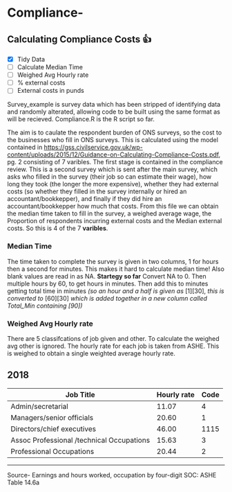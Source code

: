 # Compliance-
## Calculating Compliance Costs :+1:

- [x] Tidy Data
- [ ] Calculate Median Time
- [ ] Weighed Avg Hourly rate
- [ ] % external costs
- [ ] External costs in punds

Survey_example is survey data which has been stripped of identifying data and randomly alterated, allowing code to be built using the same format as will be recieved. 
Compliance.R is the R script so far. 

The aim is to caulate the respondent burden of ONS surveys, so the cost to the businesses who fill in ONS surveys. 
This is calculated using the model contained in https://gss.civilservice.gov.uk/wp-content/uploads/2015/12/Guidance-on-Calculating-Compliance-Costs.pdf, pg. 2 consisting of 7 varibles. 
The first stage is contained in the compliance review. This is a second survey which is sent after the main survey, which asks who filled in the survey (their job so can estimate their wage), how long they took (the longer the more expensive), whether they had external costs (so whether they filled in the survey internally or hired an accountant/bookkepper), and finally if they did hire an accountant/bookkepper how much that costs. 
From this file we can obtain the median time taken to fill in the survey, a weighed average wage, the Proportion of respondents incurring external costs and the Median external costs. So this is 4 of the 7 **varibles**. 

### Median Time
The time taken to complete the survey is given in two columns, 1 for hours then a second for minutes. This makes it hard to calculate median time! Also blank values are read in as NA. 
**Startegy so far**
Convert NA to 0. Then multiple hours by 60, to get hours in minutes. Then add this to minutes getting total time in minutes 
*(so an hour and a half is given as* [1][30], *this is converted to* [60][30] *which is added together in a new column called Total_Min containing [90])*

### Weighed Avg Hourly rate

There are 5 classifcations of job given and other. To calculate the weighed avg other is ignored. The hourly rate for each job is taken from ASHE. This is weighed to obtain a single weighted average hourly rate.    

2018
---
Job Title |	Hourly rate	| Code
--- | --- | --- 
Admin/secretarial | 11.07 | 4
Managers/senior officials | 20.60 | 1
Directors/chief executives | 	46.00 |	1115
Assoc Professional /technical Occupations |	15.63 |	3
Professional Occupations |	20.44	| 2
---
Source-  Earnings and hours worked, occupation by four-digit SOC: ASHE Table 14.6a		
		



